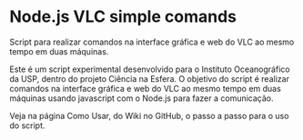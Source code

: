 # Node.js VLC simple comands

Script para realizar comandos na interface gráfica e web do VLC ao mesmo tempo em duas máquinas.

Este é um script experimental desenvolvido para o Instituto Oceanográfico da USP, dentro do projeto Ciência na Esfera. O objetivo do script é realizar comandos na interface gráfica e web do VLC ao mesmo tempo em duas máquinas usando javascript com o Node.js para fazer a comunicação.

Veja na página Como Usar, do Wiki no GitHub, o passo a passo para o uso do script.

